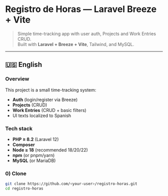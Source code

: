 # Registro de Horas — Laravel Breeze + Vite

> Simple time-tracking app with user auth, Projects and Work Entries CRUD.  
> Built with **Laravel + Breeze + Vite**, Tailwind, and MySQL.

---

## 🇺🇸 English

### Overview
This project is a small time-tracking system:
- **Auth** (login/register via Breeze)
- **Projects** (CRUD)
- **Work Entries** (CRUD + basic filters)
- UI texts localized to Spanish

### Tech stack
- **PHP ≥ 8.2** (Laravel 12)
- **Composer**
- **Node ≥ 18** (recommended 18/20/22)
- **npm** (or pnpm/yarn)
- **MySQL** (or MariaDB)

### 0) Clone
```bash
git clone https://github.com/<your-user>/registro-horas.git
cd registro-horas


